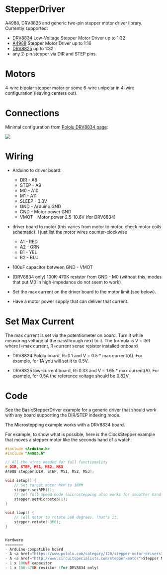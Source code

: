 StepperDriver
=============

A4988, DRV8825 and generic two-pin stepper motor driver library.
Currently supported: 
   - <a href="https://www.pololu.com/product/2134">DRV8834</a> Low-Voltage Stepper Motor Driver
     up to 1:32
   - <a href="https://www.pololu.com/product/1182">A4988</a> Stepper Motor Driver up to 1:16
   - <a href="https://www.pololu.com/product/2131">DRV8825</a> up to 1:32
   - any 2-pin stepper via DIR and STEP pins.

Motors
======

4-wire bipolar stepper motor or some 6-wire unipolar in 4-wire configuration (leaving centers out).

Connections
===========

Minimal configuration from <a href="https://www.pololu.com/product/2134">Pololu DRV8834 page</a>:

<img src="https://a.pololu-files.com/picture/0J4344.600.png">

Wiring
======

- Arduino to driver board:
    - DIR - A8
    - STEP - A9
    - M0 - A10
    - M1 - A11
    - SLEEP - 3.3V
    - GND - Arduino GND
    - GND - Motor power GND
    - VMOT - Motor power 2.5-10.8V (for DRV8834)

- driver board to motor (this varies from motor to motor, check motor coils schematic).
  I just list the motor wires counter-clockwise
    - A1 - RED
    - A2 - GRN
    - B1 - YEL
    - B2 - BLU 

- 100uF capacitor between GND - VMOT 
- (DRV8834 only) 100K-470K resistor from GND - M0
  (without this, modes that put M0 in high-impedance do not seem to work)

- Set the max current on the driver board to the motor limit (see below).
- Have a motor power supply that can deliver that current.

Set Max Current
===============

The max current is set via the potentiometer on board.
Turn it while measuring voltage at the passthrough next to it.
The formula is V = I*5*R where I=max current, R=current sense resistor installed onboard

- DRV8834 Pololu board, R=0.1 and V = 0.5 * max current(A). 
  For example, for 1A you will set it to 0.5V.

- DRV8825 low-current board, R=0.33 and V = 1.65 * max current(A).
  For example, for 0.5A the reference voltage should be 0.82V

Code
====

See the BasicStepperDriver example for a generic driver that should work with any board
supporting the DIR/STEP indexing mode.

The Microstepping example works with a DRV8834 board.

For example, to show what is possible, here is the ClockStepper example that moves a 
stepper motor like the seconds hand of a watch:

```C++
#include <Arduino.h>
#include "A4988.h"

// All the wires needed for full functionality
# DIR, STEP, MS1, MS2, MS3
A4988 stepper(DIR, STEP, MS1, MS2, MS3);

void setup() {
    // Set target motor RPM to 1RPM
    stepper.setRPM(1);
    // Set full speed mode (microstepping also works for smoother hand movement
    stepper.setMicrostep(1);
}

void loop() {
    // Tell motor to rotate 360 degrees. That's it.
    stepper.rotate(-360);
}


Hardware
========
- Arduino-compatible board
- A <a href="https://www.pololu.com/category/120/stepper-motor-drivers">stepper motor driver</a>, for example DRV8834, DRV8825, DRV8824, A4988.
- A <a href="http://www.circuitspecialists.com/stepper-motor">Stepper Motor</a>.
- 1 x 100uF capacitor
- 1 x 100-470K resistor (for DRV8834 only)

